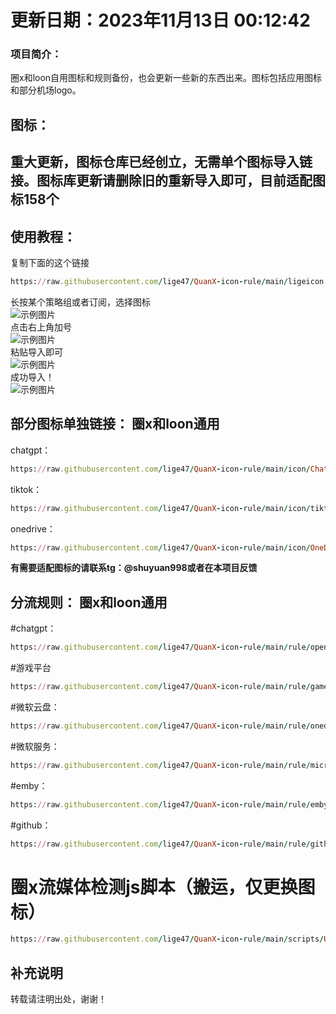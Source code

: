 # 更新日期：2023年11月13日 00:12:42
### 项目简介：
圈x和loon自用图标和规则备份，也会更新一些新的东西出来。图标包括应用图标和部分机场logo。
## 图标：  
## 重大更新，图标仓库已经创立，无需单个图标导入链接。图标库更新请删除旧的重新导入即可，目前适配图标158个  
## 使用教程：   
复制下面的这个链接  
```ruby
https://raw.githubusercontent.com/lige47/QuanX-icon-rule/main/ligeicon.json
```  
长按某个策略组或者订阅，选择图标  
![示例图片](https://raw.githubusercontent.com/lige47/QuanX-icon-rule/main/jiaochen/IMG_0104.jpeg)  
点击右上角加号  
![示例图片](https://raw.githubusercontent.com/lige47/QuanX-icon-rule/main/jiaochen/IMG_0103.jpeg)  
粘贴导入即可  
![示例图片](https://raw.githubusercontent.com/lige47/QuanX-icon-rule/main/jiaochen/IMG_0105.jpeg)  
成功导入！  
![示例图片](https://raw.githubusercontent.com/lige47/QuanX-icon-rule/main/jiaochen/IMG_0106.jpeg)  
## 部分图标单独链接：  圈x和loon通用
chatgpt：
```ruby
https://raw.githubusercontent.com/lige47/QuanX-icon-rule/main/icon/ChatGPT-green.png
```  
tiktok：
```ruby
https://raw.githubusercontent.com/lige47/QuanX-icon-rule/main/icon/tiktok.png
```  
onedrive：
```ruby
https://raw.githubusercontent.com/lige47/QuanX-icon-rule/main/icon/OneDrive.png
```   
**有需要适配图标的请联系tg：@shuyuan998或者在本项目反馈**    
## 分流规则：  圈x和loon通用
#chatgpt：
```ruby
https://raw.githubusercontent.com/lige47/QuanX-icon-rule/main/rule/openai.list
```  
#游戏平台  
```ruby
https://raw.githubusercontent.com/lige47/QuanX-icon-rule/main/rule/game.list
```  
#微软云盘：
```ruby
https://raw.githubusercontent.com/lige47/QuanX-icon-rule/main/rule/onedrive.list
```  
#微软服务：
```ruby
https://raw.githubusercontent.com/lige47/QuanX-icon-rule/main/rule/microsoft.list
```  
#emby：  
```ruby
https://raw.githubusercontent.com/lige47/QuanX-icon-rule/main/rule/emby.list
```  
#github：  
```ruby
https://raw.githubusercontent.com/lige47/QuanX-icon-rule/main/rule/github.list
```  
# 圈x流媒体检测js脚本（搬运，仅更换图标）  
```ruby 
https://raw.githubusercontent.com/lige47/QuanX-icon-rule/main/scripts/UI-Action.json
```
## 补充说明
转载请注明出处，谢谢！

